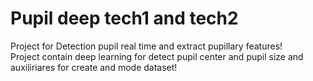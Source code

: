 # Pupil deep tech1 and tech2

Project for Detection pupil real time and extract pupillary features! \
Project contain deep learning for detect pupil center and pupil size and auxiliriares for create and mode dataset!
